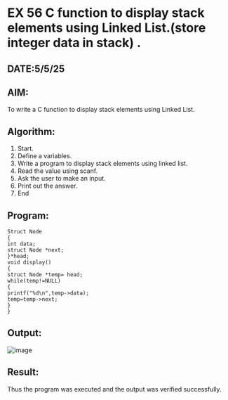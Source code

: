 # EX 56 C function to display stack elements using Linked List.(store integer data in stack) .
## DATE:5/5/25
## AIM:
To write a C function to display stack elements using Linked List.

## Algorithm:
1. Start.
2. Define a variables.
3. Write a program to display stack elements using linked list.
4. Read the value using scanf.
5. Ask the user to make an input.
6. Print out the answer.
7. End

## Program:
```
Struct Node
{
int data;
struct Node *next;
}*head;
void display()
{
struct Node *temp= head; 
while(temp!=NULL)
{
printf("%d\n",temp->data); 
temp=temp->next;
}
}
```

## Output:
![image](https://github.com/user-attachments/assets/1ba03d38-cf2e-4727-92de-90ebaffb2ae6)



## Result:
Thus the program was executed and the output was verified successfully.

